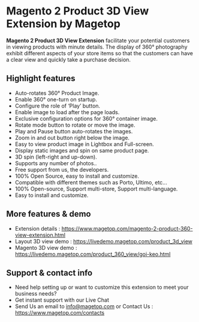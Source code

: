 # Magento 2 Product 3D View Extension by Magetop

**Magento 2 Product 3D View Extension** facilitate your potential customers in viewing products with minute details. The display of 360° photography exhibit different aspects of your store items so that the customers can have a clear view and quickly take a purchase decision.

## Highlight features

- Auto-rotates 360° Product Image.
- Enable 360° one-turn on startup.
- Configure the role of ‘Play’ button.
- Enable image to load after the page loads.
- Exclusive configuration options for 360° container image.
- Rotate mode button to rotate or move the image.
- Play and Pause button auto-rotates the images.
- Zoom in and out button right below the image.
- Easy to view product image in Lightbox and Full-screen.
- Display static images and spin on same product page.
- 3D spin (left-right and up-down).
- Supports any number of photos..
- Free support from us, the developers.
- 100% Open Source, easy to install and customize.
- Compatible with different themes such as Porto, Ultimo, etc...
- 100% Open-source, Support multi-store, Support multi-language.
- Easy to install and customize.

## More features & demo

- Extension details : https://www.magetop.com/magento-2-product-360-view-extension.html
- Layout 3D view demo : https://livedemo.magetop.com/product_3d_view
- Magento 3D view demo : https://livedemo.magetop.com/product_360_view/goi-keo.html

## Support & contact info

- Need help setting up or want to customize this extension to meet your business needs? 
- Get instant support with our Live Chat
- Send Us an email to info@magetop.com or Contact Us : https://www.magetop.com/contacts
